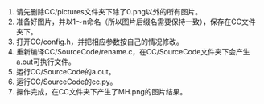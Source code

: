 1. 请先删除CC/pictures文件夹下除了0.png以外的所有图片。
2. 准备好图片，并以1～n命名（所以图片后缀名需要保持一致），保存在CC文件夹下。
3. 打开CC/config.h，并把相应参数按自己的情况修改。
4. 重新编译CC/SourceCode/rename.c，在CC/SourceCode文件夹下会产生a.out可执行文件。
5. 运行CC/SourceCode的a.out。
6. 运行CC/SourceCode的cc.py。
7. 操作完成，在CC文件夹下产生了MH.png的图片结果。


